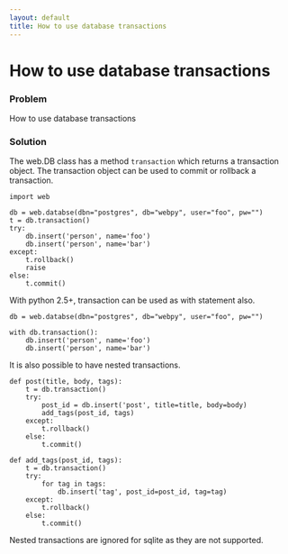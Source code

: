 ```yaml
---
layout: default
title: How to use database transactions
---
```


# How to use database transactions

### Problem

How to use database transactions


### Solution

The web.DB class has a method `transaction` which returns a transaction object. The transaction object can be used to commit or rollback a transaction.

    import web

    db = web.databse(dbn="postgres", db="webpy", user="foo", pw="")
    t = db.transaction()
    try:
        db.insert('person', name='foo')
        db.insert('person', name='bar')
    except:
        t.rollback()
        raise
    else:
        t.commit()

With python 2.5+, transaction can be used as with statement also.

    db = web.databse(dbn="postgres", db="webpy", user="foo", pw="")

    with db.transaction():
        db.insert('person', name='foo')
        db.insert('person', name='bar')


It is also possible to have nested transactions.

    def post(title, body, tags):
        t = db.transaction()
        try:
            post_id = db.insert('post', title=title, body=body)
            add_tags(post_id, tags)
        except:
            t.rollback()
        else:
            t.commit()

    def add_tags(post_id, tags):
        t = db.transaction()
        try:
            for tag in tags:
                db.insert('tag', post_id=post_id, tag=tag)
        except:
            t.rollback()
        else:
            t.commit()


Nested transactions are ignored for sqlite as they are not supported.
